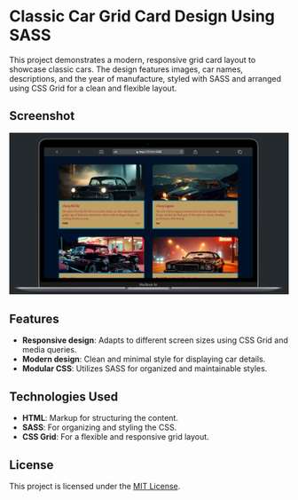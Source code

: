 # Classic Car Grid Card Design Using SASS

This project demonstrates a modern, responsive grid card layout to showcase classic cars. The design features images, car names, descriptions, and the year of manufacture, styled with SASS and arranged using CSS Grid for a clean and flexible layout.

## Screenshot

![Classic Car Grid](./images/Secreenshot.png)

## Features

- **Responsive design**: Adapts to different screen sizes using CSS Grid and media queries.
- **Modern design**: Clean and minimal style for displaying car details.
- **Modular CSS**: Utilizes SASS for organized and maintainable styles.

## Technologies Used

- **HTML**: Markup for structuring the content.
- **SASS**: For organizing and styling the CSS.
- **CSS Grid**: For a flexible and responsive grid layout.

## License

This project is licensed under the [MIT License](LICENSE).
